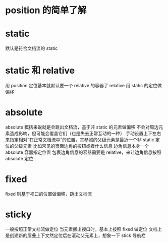 # position 的简单了解

# static

默认是符合文档流的 static

# static 和 relative

用 position 定位基本就默认要一个 relative 的容器了
relative 用 static 的定位做偏移

# absolute

absolute 概括来说就是会跳出文档流，基于非 static 的元素做偏移
不会对周边元素造成影响，但可能会覆盖它们（也是失去正常互动的一种）
手动设置上下左右来指定相对“在正常文档流中”的位置，其参照的父级元素是最近一个非 static 定位的父级元素
比如常见的页面边角的按钮或者什么信息
边角信息本身一个 absolute 容器指定位置
包裹边角信息的容器需要是 relative，来让边角信息按照 absolute 定位

# fixed

fixed 则基于视口的位置做偏移，跳出文档流

# sticky

一般按照正常文档流做定位
当元素挪出视口时，基本上按照 fixed 做定位
文档上是创建新的层叠上下文然定位后在滚动父元素上，想象一下 stick 导航栏
